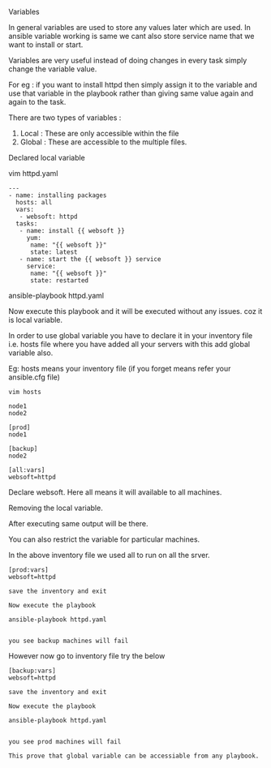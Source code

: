 Variables

In general variables are used to store any values later which are used. 
In ansible variable working is same we cant also store service name that we want to install or start. 

Variables are very useful instead of doing changes in every task simply change the variable value. 

For eg : if you want to install httpd then simply assign it to the variable and use that variable in the playbook rather than giving same value again and again to the task.

There are two types of variables :
1.	Local : These are only accessible within the file 
2.	Global : These are accessible to the multiple files.

Declared local variable

vim httpd.yaml

```
---
- name: installing packages
  hosts: all
  vars:
   - websoft: httpd
  tasks:
   - name: install {{ websoft }}
     yum:
      name: "{{ websoft }}"
      state: latest
   - name: start the {{ websoft }} service
     service:
      name: "{{ websoft }}"
      state: restarted
```

ansible-playbook httpd.yaml


Now execute this playbook and it will be executed without any issues.
coz it is local variable.


In order to use global variable you have to declare it in your inventory file i.e. hosts file where you have added all your servers with this add global variable also.

Eg: hosts  means your inventory file (if you forget means refer your ansible.cfg file)

```
vim hosts

node1
node2

[prod]
node1

[backup]
node2

[all:vars]
websoft=httpd
```

Declare websoft. Here all means it will available to all machines. 
 
Removing the local variable.
 
After executing same output will be there.

You can also restrict the variable for particular machines. 

In the above inventory file we used all to run on all the srver.


```
[prod:vars]
websoft=httpd

save the inventory and exit

Now execute the playbook

ansible-playbook httpd.yaml


you see backup machines will fail
```


However now go to inventory file try the below

```
[backup:vars]
websoft=httpd

save the inventory and exit

Now execute the playbook

ansible-playbook httpd.yaml


you see prod machines will fail

This prove that global variable can be accessiable from any playbook.
```